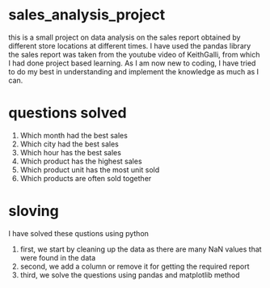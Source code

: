 # sales_analysis_project
this is a small project on data analysis on the sales report obtained by different store locations at different times. I have used the pandas library 
the sales report was taken from the youtube video of KeithGalli, from which I had done project based learning.
As I am now new to coding, I have tried to do my best in understanding and implement the knowledge as much as I can.
# questions solved
1. Which month had the best sales
2. Which city had the best sales
3. Which hour has the best sales
4. Which product has the highest sales
5. Which product unit has the most unit sold
6. Which products are often sold together
# sloving
I have solved these qustions using python
1. first, we start by cleaning up the data as there are many NaN values that were found in the data
2. second, we add a column or remove it for getting the required report 
3. third, we solve the questions using pandas and matplotlib method

